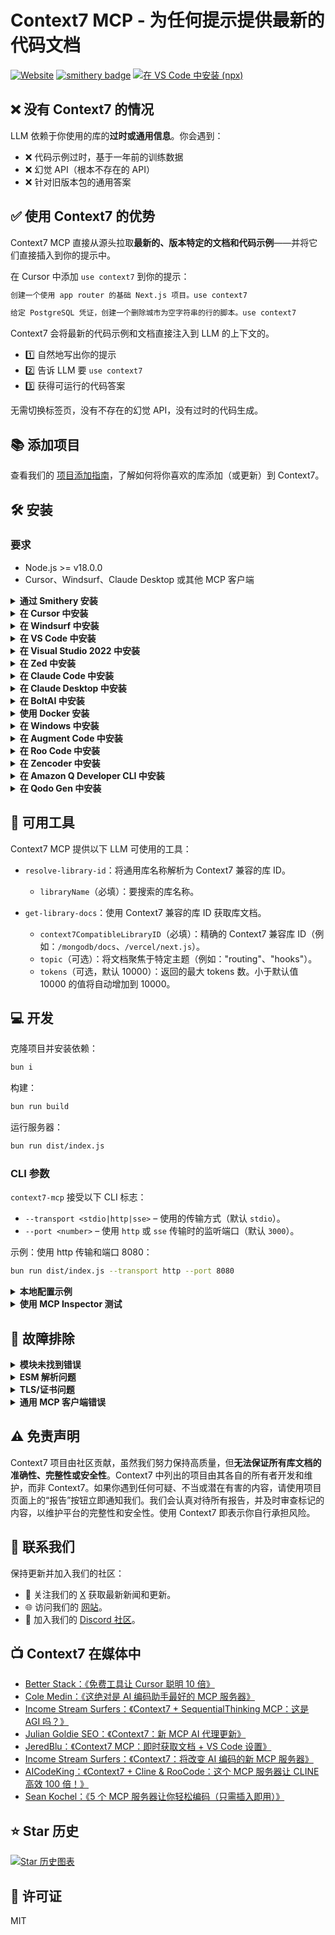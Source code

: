 # Context7 MCP - 为任何提示提供最新的代码文档

[![Website](https://img.shields.io/badge/Website-context7.com-blue)](https://context7.com) [![smithery badge](https://smithery.ai/badge/@upstash/context7-mcp)](https://smithery.ai/server/@upstash/context7-mcp) [<img alt="在 VS Code 中安装 (npx)" src="https://img.shields.io/badge/VS_Code-VS_Code?style=flat-square&label=安装%20Context7%20MCP&color=0098FF">](https://insiders.vscode.dev/redirect?url=vscode%3Amcp%2Finstall%3F%7B%22name%22%3A%22context7%22%2C%22command%22%3A%22npx%22%2C%22args%22%3A%5B%22-y%22%2C%22%40upstash%2Fcontext7-mcp%40latest%22%5D%7D)

## ❌ 没有 Context7 的情况

LLM 依赖于你使用的库的**过时或通用信息**。你会遇到：

- ❌ 代码示例过时，基于一年前的训练数据
- ❌ 幻觉 API（根本不存在的 API）
- ❌ 针对旧版本包的通用答案

## ✅ 使用 Context7 的优势

Context7 MCP 直接从源头拉取**最新的、版本特定的文档和代码示例**——并将它们直接插入到你的提示中。

在 Cursor 中添加 `use context7` 到你的提示：

```txt
创建一个使用 app router 的基础 Next.js 项目。use context7
```

```txt
给定 PostgreSQL 凭证，创建一个删除城市为空字符串的行的脚本。use context7
```

Context7 会将最新的代码示例和文档直接注入到 LLM 的上下文的。

- 1️⃣ 自然地写出你的提示
- 2️⃣ 告诉 LLM 要 `use context7`
- 3️⃣ 获得可运行的代码答案

无需切换标签页，没有不存在的幻觉 API，没有过时的代码生成。

## 📚 添加项目

查看我们的 [项目添加指南](./docs/adding-projects.md)，了解如何将你喜欢的库添加（或更新）到 Context7。

## 🛠️ 安装

### 要求

- Node.js >= v18.0.0
- Cursor、Windsurf、Claude Desktop 或其他 MCP 客户端

<details>
<summary><b>通过 Smithery 安装</b></summary>

要通过 [Smithery](https://smithery.ai/server/@upstash/context7-mcp) 为任何客户端自动安装 Context7 MCP 服务器：

```bash
npx -y @smithery/cli@latest install @upstash/context7-mcp --client <客户端名称> --key <你的 Smithery 密钥>
```

你可以在 [Smithery.ai 网页](https://smithery.ai/server/@upstash/context7-mcp) 中找到你的 Smithery 密钥。

</details>

<details>
<summary><b>在 Cursor 中安装</b></summary>

前往：`设置` -> `Cursor 设置` -> `MCP` -> `添加新的全局 MCP 服务器`

推荐的方式是将以下配置粘贴到你的 Cursor `~/.cursor/mcp.json` 文件中。你也可以通过在项目文件夹中创建 `.cursor/mcp.json` 来在特定项目中安装。查看 [Cursor MCP 文档](https://docs.cursor.com/context/model-context-protocol) 了解更多信息。

> 自 Cursor 1.0 起，你可以点击下方的安装按钮进行一键安装。

#### Cursor 远程服务器连接

[![安装 MCP 服务器](https://cursor.com/deeplink/mcp-install-dark.svg)](https://cursor.com/install-mcp?name=context7&config=eyJ1cmwiOiJodHRwczovL21jcC5jb250ZXh0Ny5jb20vbWNwIn0%3D)

```json
{
  "mcpServers": {
    "context7": {
      "url": "https://mcp.context7.com/mcp"
    }
  }
}
```

#### Cursor 本地服务器连接

[![安装 MCP 服务器](https://cursor.com/deeplink/mcp-install-dark.svg)](https://cursor.com/install-mcp?name=context7&config=eyJjb21tYW5kIjoibnB4IC15IEB1cHN0YXNoL2NvbnRleHQ3LW1jcCJ9)

```json
{
  "mcpServers": {
    "context7": {
      "command": "npx",
      "args": ["-y", "@upstash/context7-mcp"]
    }
  }
}
```

<details>
<summary>替代方案：使用 Bun</summary>

[![安装 MCP 服务器](https://cursor.com/deeplink/mcp-install-dark.svg)](https://cursor.com/install-mcp?name=context7&config=eyJjb21tYW5kIjoiYnVueCAteSBAdXBzdGFzaC9jb250ZXh0Ny1tY3AifQ%3D%3D)

```json
{
  "mcpServers": {
    "context7": {
      "command": "bunx",
      "args": ["-y", "@upstash/context7-mcp"]
    }
  }
}
```

</details>

<details>
<summary>替代方案：使用 Deno</summary>

[![安装 MCP 服务器](https://cursor.com/deeplink/mcp-install-dark.svg)](https://cursor.com/install-mcp?name=context7&config=eyJjb21tYW5kIjoiZGVubyBydW4gLS1hbGxvdy1lbnYgLS1hbGxvdy1uZXQgbnBtOkB1cHN0YXNoL2NvbnRleHQ3LW1jcCJ9)

```json
{
  "mcpServers": {
    "context7": {
      "command": "deno",
      "args": ["run", "--allow-env=NO_DEPRECATION,TRACE_DEPRECATION", "--allow-net", "npm:@upstash/context7-mcp"]
    }
  }
}
```

</details>

</details>

<details>
<summary><b>在 Windsurf 中安装</b></summary>

将此添加到你的 Windsurf MCP 配置文件中。查看 [Windsurf MCP 文档](https://docs.windsurf.com/windsurf/mcp) 了解更多信息。

#### Windsurf 远程服务器连接

```json
{
  "mcpServers": {
    "context7": {
      "serverUrl": "https://mcp.context7.com/sse"
    }
  }
}
```

#### Windsurf 本地服务器连接

```json
{
  "mcpServers": {
    "context7": {
      "command": "npx",
      "args": ["-y", "@upstash/context7-mcp"]
    }
  }
}
```

</details>

<details>
<summary><b>在 VS Code 中安装</b></summary>

[<img alt="在 VS Code 中安装 (npx)" src="https://img.shields.io/badge/VS_Code-VS_Code?style=flat-square&label=安装%20Context7%20MCP&color=0098FF">](https://insiders.vscode.dev/redirect?url=vscode%3Amcp%2Finstall%3F%7B%22name%22%3A%22context7%22%2C%22command%22%3A%22npx%22%2C%22args%22%3A%5B%22-y%22%2C%22%40upstash%2Fcontext7-mcp%40latest%22%5D%7D)
[<img alt="在 VS Code Insiders 中安装 (npx)" src="https://img.shields.io/badge/VS_Code_Insiders-VS_Code_Insiders?style=flat-square&label=安装%20Context7%20MCP&color=24bfa5">](https://insiders.vscode.dev/redirect?url=vscode-insiders%3Amcp%2Finstall%3F%7B%22name%22%3A%22context7%22%2C%22command%22%3A%22npx%22%2C%22args%22%3A%5B%22-y%22%2C%22%40upstash%2Fcontext7-mcp%40latest%22%5D%7D)

将此添加到你的 VS Code MCP 配置文件中。查看 [VS Code MCP 文档](https://code.visualstudio.com/docs/copilot/chat/mcp-servers) 了解更多信息。

#### VS Code 远程服务器连接

```json
"mcp": {
  "servers": {
    "context7": {
      "type": "http",
      "url": "https://mcp.context7.com/mcp"
    }
  }
}
```

#### VS Code 本地服务器连接

```json
"mcp": {
  "servers": {
    "context7": {
      "type": "stdio",
      "command": "npx",
      "args": ["-y", "@upstash/context7-mcp"]
    }
  }
}
```

</details>

<details>
<summary><b>在 Visual Studio 2022 中安装</b></summary>

你可以按照 [Visual Studio MCP 服务器文档](https://learn.microsoft.com/visualstudio/ide/mcp-servers?view=vs-2022) 配置 Context7 MCP。

将此添加到你的 Visual Studio MCP 配置文件中（查看 [Visual Studio 文档](https://learn.microsoft.com/visualstudio/ide/mcp-servers?view=vs-2022) 了解详情）：

```json
{
  "mcp": {
    "servers": {
      "context7": {
        "type": "http",
        "url": "https://mcp.context7.com/mcp"
      }
    }
  }
}
```

或用于本地服务器：

```json
{
  "mcp": {
    "servers": {
      "context7": {
        "type": "stdio",
        "command": "npx",
        "args": ["-y", "@upstash/context7-mcp"]
      }
    }
  }
}
```

如需更多信息和故障排除，请参考 [Visual Studio MCP 服务器文档](https://learn.microsoft.com/visualstudio/ide/mcp-servers?view=vs-2022)。
</details>

<details>
<summary><b>在 Zed 中安装</b></summary>

你可以通过 [Zed 扩展](https://zed.dev/extensions?query=Context7) 安装，或添加以下内容到你的 Zed `settings.json` 中。查看 [Zed 上下文服务器文档](https://zed.dev/docs/assistant/context-servers) 了解更多信息。

```json
{
  "context_servers": {
    "Context7": {
      "command": {
        "path": "npx",
        "args": ["-y", "@upstash/context7-mcp"]
      },
      "settings": {}
    }
  }
}
```

</details>

<details>
<summary><b>在 Claude Code 中安装</b></summary>

运行以下命令。查看 [Claude Code MCP 文档](https://docs.anthropic.com/en/docs/agents-and-tools/claude-code/tutorials#set-up-model-context-protocol-mcp) 了解更多信息。

#### Claude Code 远程服务器连接

```sh
claude mcp add --transport sse context7 https://mcp.context7.com/sse
```

#### Claude Code 本地服务器连接

```sh
claude mcp add context7 -- npx -y @upstash/context7-mcp
```

</details>

<details>
<summary><b>在 Claude Desktop 中安装</b></summary>

将此添加到你的 Claude Desktop `claude_desktop_config.json` 文件中。查看 [Claude Desktop MCP 文档](https://modelcontextprotocol.io/quickstart/user) 了解更多信息。

```json
{
  "mcpServers": {
    "Context7": {
      "command": "npx",
      "args": ["-y", "@upstash/context7-mcp"]
    }
  }
}
```

</details>

<details>
<summary><b>在 BoltAI 中安装</b></summary>

打开应用的“设置”页面，导航到“插件”，并输入以下 JSON：

```json
{
  "mcpServers": {
    "context7": {
      "command": "npx",
      "args": ["-y", "@upstash/context7-mcp"]
    }
  }
}
```

保存后，在聊天中输入 `get-library-docs`  followed by your Context7 documentation ID（例如：`get-library-docs /nuxt/ui`）。更多信息请查看 [BoltAI 文档](https://docs.boltai.com/docs/plugins/mcp-servers)。对于 iOS 上的 BoltAI，请 [查看此指南](https://docs.boltai.com/docs/boltai-mobile/mcp-servers)。

</details>

<details>
<summary><b>使用 Docker 安装</b></summary>

如果你更喜欢在 Docker 容器中运行 MCP 服务器：

1. **构建 Docker 镜像：**

   首先，在项目根目录（或任何你喜欢的位置）创建一个 `Dockerfile`：

   <details>
   <summary>点击查看 Dockerfile 内容</summary>

   ```Dockerfile
   FROM node:18-alpine

   WORKDIR /app

   # 全局安装最新版本
   RUN npm install -g @upstash/context7-mcp

   # 暴露默认端口（可选，取决于 MCP 客户端交互）
   # EXPOSE 3000

   # 运行服务器的默认命令
   CMD ["context7-mcp"]
   ```

   </details>

   然后，使用标签（例如 `context7-mcp`）构建镜像。**确保 Docker Desktop（或 Docker 守护进程）正在运行。** 在保存 `Dockerfile` 的同一目录中运行以下命令：

   ```bash
   docker build -t context7-mcp .
   ```

2. **配置你的 MCP 客户端：**

   更新 MCP 客户端的配置以使用 Docker 命令。

   _例如，cline_mcp_settings.json：_

   ```json
   {
     "mcpServers": {
       "Сontext7": {
         "autoApprove": [],
         "disabled": false,
         "timeout": 60,
         "command": "docker",
         "args": ["run", "-i", "--rm", "context7-mcp"],
         "transportType": "stdio"
       }
     }
   }
   ```

   _注意：这是示例配置。请参考前面 README 中针对你的 MCP 客户端（如 Cursor、VS Code 等）的具体示例来调整结构（例如 `mcpServers` vs `servers`）。同时，确保 `args` 中的镜像名称与 `docker build` 命令中使用的标签一致。_

</details>

<details>
<summary><b>在 Windows 中安装</b></summary>

Windows 上的配置与 Linux 或 macOS 略有不同（_示例中使用 `Cline`_）。其他编辑器的配置原理相同，请参考 `command` 和 `args` 的配置方式。

```json
{
  "mcpServers": {
    "github.com/upstash/context7-mcp": {
      "command": "cmd",
      "args": ["/c", "npx", "-y", "@upstash/context7-mcp@latest"],
      "disabled": false,
      "autoApprove": []
    }
  }
}
```

</details>

<details>
<summary><b>在 Augment Code 中安装</b></summary>

要在 Augment Code 中配置 Context7 MCP，你可以使用图形界面或手动配置。

### **A. 使用 Augment Code UI**

1. 点击汉堡菜单。
2. 选择 **设置**。
3. 导航到 **工具** 部分。
4. 点击 **+ 添加 MCP** 按钮。
5. 输入以下命令：

   ```
   npx -y @upstash/context7-mcp@latest
   ```

6. 命名 MCP：**Context7**。
7. 点击 **添加** 按钮。

添加 MCP 服务器后，你可以直接在 Augment Code 中使用 Context7 的最新代码文档功能。

---

### **B. 手动配置**

1. 按下 Cmd/Ctrl + Shift + P，或前往 Augment 面板的汉堡菜单。
2. 选择 **编辑设置**。
3. 在 **高级** 下，点击 **在 settings.json 中编辑**。
4. 将服务器配置添加到 `augment.advanced` 对象中的 `mcpServers` 数组：

```json
"augment.advanced": {
  "mcpServers": [
    {
      "name": "context7",
      "command": "npx",
      "args": ["-y", "@upstash/context7-mcp"]
    }
  ]
}
```

添加 MCP 服务器后，重启编辑器。如果遇到错误，请检查语法是否缺少闭合括号或逗号。

</details>

<details>
<summary><b>在 Roo Code 中安装</b></summary>

将此添加到你的 Roo Code MCP 配置文件中。查看 [Roo Code MCP 文档](https://docs.roocode.com/features/mcp/using-mcp-in-roo) 了解更多信息。

#### Roo Code 远程服务器连接

```json
{
  "mcpServers": {
    "context7": {
      "type": "streamable-http",
      "url": "https://mcp.context7.com/mcp"
    }
  }
}
```

#### Roo Code 本地服务器连接

```json
{
  "mcpServers": {
    "context7": {
      "command": "npx",
      "args": ["-y", "@upstash/context7-mcp"]
    }
  }
}
```

</details>

<details>
<summary><b>在 Zencoder 中安装</b></summary>

要在 Zencoder 中配置 Context7 MCP，请按照以下步骤操作：

1. 前往 Zencoder 菜单 (...)。
2. 从下拉菜单中选择 **Agent tools**。
3. 点击 **Add custom MCP**。
4. 添加以下名称和服务器配置，并确保点击 **Install** 按钮：

```json
{
    "command": "npx",
    "args": [
        "-y",
        "@upstash/context7-mcp@latest"
    ]
}
```

添加 MCP 服务器后，你可以轻松继续使用它。

</details>

<details>
<summary><b>在 Amazon Q Developer CLI 中安装</b></summary>

将此添加到你的 Amazon Q Developer CLI 配置文件中。查看 [Amazon Q Developer CLI 文档](https://docs.aws.amazon.com/amazonq/latest/qdeveloper-ug/command-line-mcp-configuration.html) 了解更多详情。

```json
{
  "mcpServers": {
    "context7": {
      "command": "npx",
      "args": ["-y", "@upstash/context7-mcp@latest"]
    }
  }
}
```

</details>

<details>
<summary><b>在 Qodo Gen 中安装</b></summary>

查看 [Qodo Gen 文档](https://docs.qodo.ai/qodo-documentation/qodo-gen/qodo-gen-chat/agentic-mode/agentic-tools-mcps) 了解更多详情。

1. 在 VSCode 或 IntelliJ 中打开 Qodo Gen 聊天面板。
2. 点击 **Connect more tools**。
3. 点击 **+ Add new MCP**。
4. 添加以下配置：

```json
{
  "mcpServers": {
    "context7": {
      "url": "https://mcp.context7.com/mcp"
    }
  }
}
```

</details>

## 🔨 可用工具

Context7 MCP 提供以下 LLM 可使用的工具：

- `resolve-library-id`：将通用库名称解析为 Context7 兼容的库 ID。
  - `libraryName`（必填）：要搜索的库名称。

- `get-library-docs`：使用 Context7 兼容的库 ID 获取库文档。
  - `context7CompatibleLibraryID`（必填）：精确的 Context7 兼容库 ID（例如：`/mongodb/docs`、`/vercel/next.js`）。
  - `topic`（可选）：将文档聚焦于特定主题（例如："routing"、"hooks"）。
  - `tokens`（可选，默认 10000）：返回的最大 tokens 数。小于默认值 10000 的值将自动增加到 10000。

## 💻 开发

克隆项目并安装依赖：

```bash
bun i
```

构建：

```bash
bun run build
```

运行服务器：

```bash
bun run dist/index.js
```

### CLI 参数

`context7-mcp` 接受以下 CLI 标志：

- `--transport <stdio|http|sse>` – 使用的传输方式（默认 `stdio`）。
- `--port <number>` – 使用 `http` 或 `sse` 传输时的监听端口（默认 `3000`）。

示例：使用 http 传输和端口 8080：

```bash
bun run dist/index.js --transport http --port 8080
```

<details>
<summary><b>本地配置示例</b></summary>

```json
{
  "mcpServers": {
    "context7": {
      "command": "npx",
      "args": ["tsx", "/path/to/folder/context7-mcp/src/index.ts"]
    }
  }
}
```

</details>

<details>
<summary><b>使用 MCP Inspector 测试</b></summary>

```bash
npx -y @modelcontextprotocol/inspector npx @upstash/context7-mcp
```

</details>

## 🚨 故障排除

<details>
<summary><b>模块未找到错误</b></summary>

如果遇到 `ERR_MODULE_NOT_FOUND`，尝试使用 `bunx` 代替 `npx`：

```json
{
  "mcpServers": {
    "context7": {
      "command": "bunx",
      "args": ["-y", "@upstash/context7-mcp"]
    }
  }
}
```

这通常可以解决 `npx` 无法正确安装或解析包的环境中的模块解析问题。

</details>

<details>
<summary><b>ESM 解析问题</b></summary>

对于类似 `Error: Cannot find module 'uriTemplate.js'` 的错误，尝试添加 `--experimental-vm-modules` 标志：

```json
{
  "mcpServers": {
    "context7": {
      "command": "npx",
      "args": ["-y", "--node-options=--experimental-vm-modules", "@upstash/context7-mcp@1.0.6"]
    }
  }
}
```

</details>

<details>
<summary><b>TLS/证书问题</b></summary>

使用 `--experimental-fetch` 标志绕过 TLS 相关问题：

```json
{
  "mcpServers": {
    "context7": {
      "command": "npx",
      "args": ["-y", "--node-options=--experimental-fetch", "@upstash/context7-mcp"]
    }
  }
}
```

</details>

<details>
<summary><b>通用 MCP 客户端错误</b></summary>

1. 尝试在包名后添加 `@latest`。
2. 使用 `bunx` 作为 `npx` 的替代方案。
3. 考虑使用 `deno` 作为另一个替代方案。
4. 确保使用 Node.js v18 或更高版本以支持原生 fetch。

</details>

## ⚠️ 免责声明

Context7 项目由社区贡献，虽然我们努力保持高质量，但**无法保证所有库文档的准确性、完整性或安全性**。Context7 中列出的项目由其各自的所有者开发和维护，而非 Context7。如果你遇到任何可疑、不当或潜在有害的内容，请使用项目页面上的“报告”按钮立即通知我们。我们会认真对待所有报告，并及时审查标记的内容，以维护平台的完整性和安全性。使用 Context7 即表示你自行承担风险。

## 🤝 联系我们

保持更新并加入我们的社区：

- 📢 关注我们的 [X](https://x.com/contextai) 获取最新新闻和更新。
- 🌐 访问我们的 [网站](https://context7.com)。
- 💬 加入我们的 [Discord 社区](https://upstash.com/discord)。

## 📺 Context7 在媒体中

- [Better Stack：《免费工具让 Cursor 聪明 10 倍》](https://youtu.be/52FC3qObp9E)
- [Cole Medin：《这绝对是 AI 编码助手最好的 MCP 服务器》](https://www.youtube.com/watch?v=G7gK8H6u7Rs)
- [Income Stream Surfers：《Context7 + SequentialThinking MCP：这是 AGI 吗？》](https://www.youtube.com/watch?v=-ggvzyLpK6o)
- [Julian Goldie SEO：《Context7：新 MCP AI 代理更新》](https://www.youtube.com/watch?v=CTZm6fBYisc)
- [JeredBlu：《Context7 MCP：即时获取文档 + VS Code 设置》](https://www.youtube.com/watch?v=-ls0D-rtET4)
- [Income Stream Surfers：《Context7：将改变 AI 编码的新 MCP 服务器》](https://www.youtube.com/watch?v=PS-2Azb-C3M)
- [AICodeKing：《Context7 + Cline & RooCode：这个 MCP 服务器让 CLINE 高效 100 倍！》](https://www.youtube.com/watch?v=qZfENAPMnyo)
- [Sean Kochel：《5 个 MCP 服务器让你轻松编码（只需插入即用）》](https://www.youtube.com/watch?v=LqTQi8qexJM)

## ⭐ Star 历史

[![Star 历史图表](https://api.star-history.com/svg?repos=upstash/context7&type=Date)](https://www.star-history.com/#upstash/context7&Date)

## 📄 许可证

MIT
